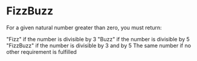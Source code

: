 # FizzBuzz

For a given natural number greater than zero, you must return:

"Fizz" if the number is divisible by 3
"Buzz" if the number is divisible by 5
"FizzBuzz" if the number is divisible by 3 and by 5
The same number if no other requirement is fulfilled
